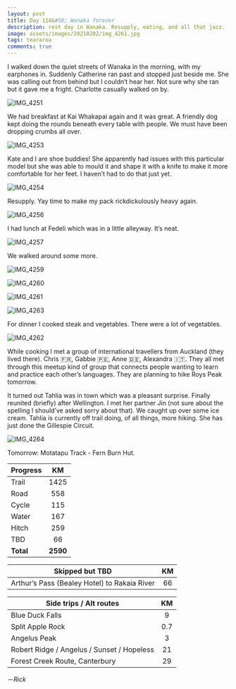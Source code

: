 ```yaml
---
layout: post
title: Day 114&#58; Wanaka forever
description: rest day in Wanaka. Resupply, eating, and all that jazz.
image: assets/images/20210202/img_4261.jpg
tags: teararoa
comments: true
---
```


I walked down the quiet streets of Wanaka in the morning, with my earphones in. Suddenly Catherine ran past and stopped just beside me. She was calling out from behind but I couldn’t hear her. Not sure why she ran but it gave me a fright. Charlotte casually walked on by.

![IMG_4251](/assets/images/20210202/img_4251.jpg)

We had breakfast at Kai Whakapai again and it was great. A friendly dog kept doing the rounds beneath every table with people. We must have been dropping crumbs all over. 

![IMG_4253](/assets/images/20210202/img_4253.jpg)

Kate and I are shoe buddies! She apparently had issues with this particular model but she was able to mould it and shape it with a knife to make it more comfortable for her feet. I haven’t had to do that just yet. 

![IMG_4254](/assets/images/20210202/img_4254.jpg)

Resupply. Yay time to make my pack rickdickulously heavy again. 

![IMG_4256](/assets/images/20210202/img_4256.jpg)

I had lunch at Fedeli which was in a little alleyway. It’s neat. 

![IMG_4257](/assets/images/20210202/img_4257.jpg)

We walked around some more. 

![IMG_4259](/assets/images/20210202/img_4259.jpg)

![IMG_4260](/assets/images/20210202/img_4260.jpg)

![IMG_4261](/assets/images/20210202/img_4261.jpg)

![IMG_4263](/assets/images/20210202/img_4263.jpg)

For dinner I cooked steak and vegetables. There were a lot of vegetables. 

![IMG_4262](/assets/images/20210202/img_4262.jpg)

While cooking I met a group of international travellers from Auckland (they lived there). Chris 🇫🇷, Gabbie 🇵🇪, Anne 🇩🇪, Alexandra 🇮🇹. They all met through this meetup kind of group that connects people wanting to learn and practice each other’s languages. They are planning to hike Roys Peak tomorrow. 

It turned out Tahlia was in town which was a pleasant surprise. Finally reunited (briefly) after Wellington. I met her partner Jin (not sure about the spelling I should’ve asked sorry about that). We caught up over some ice cream. Tahlia is currently off trail doing, of all things, more hiking. She has just done the Gillespie Circuit. 

![IMG_4264](/assets/images/20210202/img_4264.jpg)

Tomorrow: Motatapu Track - Fern Burn Hut. 

| Progress | KM |
| ---- |:----:|
| Trail | 1425 |
| Road | 558 |
| Cycle | 115 |
| Water | 167 |
| Hitch | 259 |
| TBD | 66 |
| **Total** | **2590** |

| Skipped but TBD | KM |
| ---- |:----:|
| Arthur’s Pass (Bealey Hotel) to Rakaia River | 66 |

| Side trips / Alt routes | KM |
| ---- |:----:|
| Blue Duck Falls | 9 |
| Split Apple Rock | 0.7 |
| Angelus Peak | 3 |
| Robert Ridge / Angelus / Sunset / Hopeless | 21 |
| Forest Creek Route, Canterbury | 29 |



－_Rick_